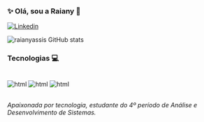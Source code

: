 ### ✨ Olá, sou a Raiany 🙂

[![Linkedin](https://img.shields.io/badge/LinkedIn-0077B5?style=for-the-badge&logo=linkedin&logoColor=white)](https://www.linkedin.com/in/raiany-a-oliveira00/)

![raianyassis GitHub stats](https://github-readme-stats.vercel.app/api?username=raianyassis&show_icons=true&theme=synthwave)

### Tecnologias 💻

<div style="display: inline_block"><br/>
    <img align="center" alt="html" src=https://img.shields.io/badge/HTML-239120?style=for-the-badge&logo=html5&logoColor=white/>
    <img align="center" alt="html" src=https://img.shields.io/badge/CSS-239120?&style=for-the-badge&logo=css3&logoColor=white/>
    <img align="center" alt="html" src=https://img.shields.io/badge/Java-ED8B00?style=for-the-badge&logo=java&logoColor=white/>
    </div><br/>

*Apaixonada por tecnologia, estudante do 4º período de Análise e Desenvolvimento de Sistemas.*


    

